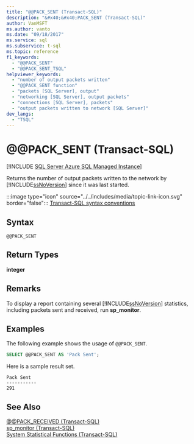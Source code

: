 ```yaml
---
title: "@@PACK_SENT (Transact-SQL)"
description: "&#x40;&#x40;PACK_SENT (Transact-SQL)"
author: VanMSFT
ms.author: vanto
ms.date: "09/18/2017"
ms.service: sql
ms.subservice: t-sql
ms.topic: reference
f1_keywords:
  - "@@PACK_SENT"
  - "@@PACK_SENT_TSQL"
helpviewer_keywords:
  - "number of output packets written"
  - "@@PACK_SENT function"
  - "packets [SQL Server], output"
  - "networking [SQL Server], output packets"
  - "connections [SQL Server], packets"
  - "output packets written to network [SQL Server]"
dev_langs:
  - "TSQL"
---
```

# &#x40;&#x40;PACK_SENT (Transact-SQL)
[!INCLUDE [SQL Server Azure SQL Managed Instance](../../includes/applies-to-version/sql-asdbmi.md)]

  Returns the number of output packets written to the network by [!INCLUDE[ssNoVersion](../../includes/ssnoversion-md.md)] since it was last started.  
  
 :::image type="icon" source="../../includes/media/topic-link-icon.svg" border="false"::: [Transact-SQL syntax conventions](../../t-sql/language-elements/transact-sql-syntax-conventions-transact-sql.md)  
  
## Syntax  
  
```syntaxsql
@@PACK_SENT  
```  
  
## Return Types
 **integer**  
  
## Remarks  
 To display a report containing several [!INCLUDE[ssNoVersion](../../includes/ssnoversion-md.md)] statistics, including packets sent and received, run **sp_monitor**.  
  
## Examples  
 The following example shows the usage of `@@PACK_SENT`.  
  
```sql
SELECT @@PACK_SENT AS 'Pack Sent';  
```  
  
 Here is a sample result set.  
  
```  
Pack Sent  
-----------  
291  
```  
  
## See Also  
 [@@PACK_RECEIVED &#40;Transact-SQL&#41;](../../t-sql/functions/pack-received-transact-sql.md)   
 [sp_monitor &#40;Transact-SQL&#41;](../../relational-databases/system-stored-procedures/sp-monitor-transact-sql.md)   
 [System Statistical Functions &#40;Transact-SQL&#41;](../../t-sql/functions/system-statistical-functions-transact-sql.md)  
  
  

